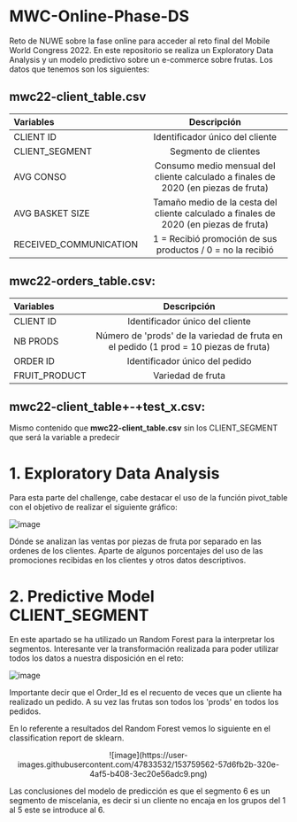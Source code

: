 # MWC-Online-Phase-DS

Reto de NUWE sobre la fase online para acceder al reto final del Mobile World Congress 2022. En este repositorio se realiza un Exploratory Data Analysis y un modelo predictivo sobre un e-commerce sobre frutas. Los datos que tenemos son los siguientes:


## **mwc22-client_table.csv**                                                                                        
| Variables                |  Descripción                                                                          |
|:-----                    |:-------------------------------------------------------------------------------------:|
| CLIENT ID                | Identificador único del cliente                                                       | 
| CLIENT_SEGMENT           |  Segmento de clientes                                                                 | 
| AVG CONSO                | Consumo medio mensual del cliente calculado a finales de 2020 (en piezas de fruta)    |
| AVG BASKET SIZE          | Tamaño medio de la cesta del cliente calculado a finales de 2020 (en piezas de fruta) |
| RECEIVED_COMMUNICATION   | 1 = Recibió promoción de sus productos / 0 = no la recibió                            |

## **mwc22-orders_table.csv**:

| Variables                |  Descripción                                                                          |
|:-----                    |:-------------------------------------------------------------------------------------:|
| CLIENT ID                | Identificador único del cliente                                                       | 
| NB PRODS                 | Número de 'prods' de la variedad de fruta en el pedido (1 prod = 10 piezas de fruta)  | 
| ORDER ID                 | Identificador único del pedido                                                        |
| FRUIT_PRODUCT            | Variedad de fruta                                                                     |

## **mwc22-client_table+-+test_x.csv**: 
Mismo contenido que **mwc22-client_table.csv** sin los CLIENT_SEGMENT que será la variable a predecir

# 1. Exploratory Data Analysis

Para esta parte del challenge, cabe destacar el uso de la función pivot_table con el objetivo de realizar el siguiente gráfico:

![image](https://user-images.githubusercontent.com/47833532/153759279-63999cd9-6171-4b54-aa99-9328cf99bf91.png)

Dónde se analizan las ventas por piezas de fruta por separado en las ordenes de los clientes. Aparte de algunos porcentajes del uso de las promociones recibidas en los clientes y otros datos descriptivos.

# 2. Predictive Model CLIENT_SEGMENT

En este apartado se ha utilizado un Random Forest para la interpretar los segmentos. Interesante ver la transformación realizada para poder utilizar todos los datos a nuestra disposición en el reto:

![image](https://user-images.githubusercontent.com/47833532/153759450-ce803328-f08f-4f23-b1bc-20e623ff123f.png)

Importante decir que el Order_Id es el recuento de veces que un cliente ha realizado un pedido. A su vez las frutas son todos los 'prods' en todos los pedidos.

En lo referente a resultados del Random Forest vemos lo siguiente en el classification report de sklearn.

<div align="center">
![image](https://user-images.githubusercontent.com/47833532/153759562-57d6fb2b-320e-4af5-b408-3ec20e56adc9.png)
</div>

Las conclusiones del modelo de predicción es que el segmento 6 es un segmento de miscelania, es decir si un cliente no encaja en los grupos del 1 al 5 este se introduce al 6.
